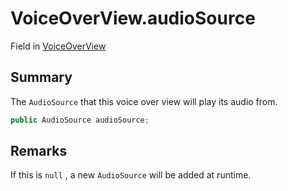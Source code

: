 # VoiceOverView.audioSource

Field in [VoiceOverView](api/csharp/yarn.unity.voiceoverview.md)

## Summary


The  <code>AudioSource</code>  that this voice over view will play
its audio from.


```csharp
public AudioSource audioSource;
```

## Remarks

If this is  <code>null</code> , a new  <code>AudioSource</code>  will be added at runtime.

